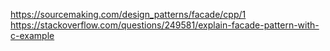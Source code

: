 https://sourcemaking.com/design_patterns/facade/cpp/1
https://stackoverflow.com/questions/249581/explain-facade-pattern-with-c-example


